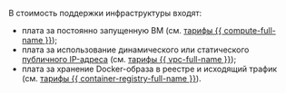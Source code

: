 В стоимость поддержки инфраструктуры входят:
* плата за постоянно запущенную ВМ (см. [тарифы {{ compute-full-name }}](../../../compute/pricing.md));
* плата за использование динамического или статического [публичного IP-адреса](../../../vpc/concepts/address.md#public-addresses) (см. [тарифы {{ vpc-full-name }}](../../../vpc/pricing.md));
* плата за хранение Docker-образа в реестре и исходящий трафик (см. [тарифы {{ container-registry-full-name }}](../../../container-registry/pricing.md)).